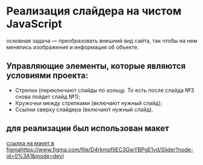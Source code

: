 # Реализация слайдера на чистом JavaScript
основная задача — преобразовать внешний вид сайта, так чтобы на нем менялись изображения и информация об объекте.
## Управляющие элементы, которые являются условиями проекта:
* Стрелки (переключают слайды по кольцу. То есть после слайда №3 снова пойдет слайд №1);
* Кружочки между стрелками (включают нужный слайд);
* Ссылки сверху слайдера (включают нужный слайд).

## для реализации был использован макет 
[ссылка на макет в figma](https://www.figma.com/file/D4rkmpfIjEC3GwYBPgE1vd/Slider?node-id=0%3A1&mode=dev)https://www.figma.com/file/D4rkmpfIjEC3GwYBPgE1vd/Slider?node-id=0%3A1&mode=dev)
